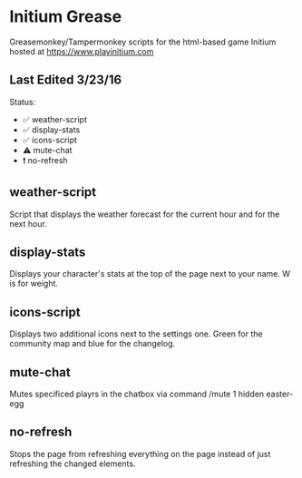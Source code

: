 # Initium Grease
Greasemonkey/Tampermonkey scripts for the html-based game Initium hosted at https://www.playinitium.com

## Last Edited 3/23/16
Status: 
-  :white_check_mark: weather-script
-  :white_check_mark: display-stats
-  :white_check_mark: icons-script
-  :warning: mute-chat
-  :heavy_exclamation_mark: no-refresh

## weather-script
Script that displays the weather forecast for the current hour and for the next hour.

## display-stats
Displays your character's stats at the top of the page next to your name. W is for weight.

## icons-script
Displays two additional icons next to the settings one. Green for the community map and blue for the changelog.

## mute-chat
Mutes specificed playrs in the chatbox via command /mute <playername>
1 hidden easter-egg

## no-refresh
Stops the page from refreshing everything on the page instead of just refreshing the changed elements.
